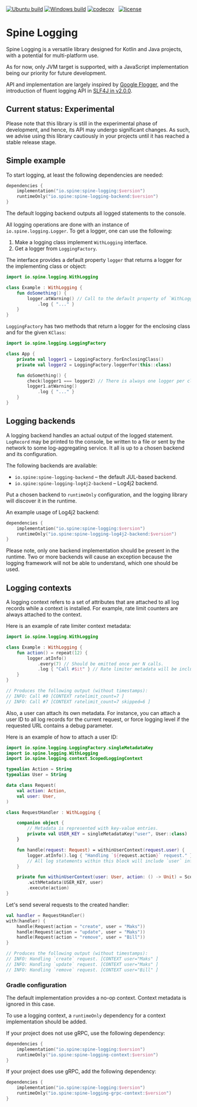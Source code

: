 [![Ubuntu build][ubuntu-build-badge]][gh-actions]
[![Windows build][windows-build-badge]][gh-actions]
[![codecov][codecov-badge]][codecov] &nbsp;
[![license][license-badge]][license]

# Spine Logging

Spine Logging is a versatile library designed for Kotlin and Java projects, 
with a potential for multi-platform use. 

As for now, only JVM target is supported, with a JavaScript implementation 
being our priority for future development.

API and implementation are largely inspired by [Google Flogger][flogger],
and the introduction of fluent logging API in [SLF4J in v2.0.0][fluent-slf4j].

## Current status: Experimental

Please note that this library is still in the experimental phase of development, 
and hence, its API may undergo significant changes. As such, we advise using 
this library cautiously in your projects until it has reached a stable 
release stage.

## Simple example

To start logging, at least the following dependencies are needed:

```kotlin
dependencies {
    implementation("io.spine:spine-logging:$version")
    runtimeOnly("io.spine:spine-logging-backend:$version")
}
```

The default logging backend outputs all logged statements to the console.

All logging operations are done with an instance of `io.spine.logging.Logger`.
To get a logger, one can use the following:

1. Make a logging class implement `WithLogging` interface.
2. Get a logger from `LoggingFactory`.

The interface provides a default property `logger` that returns a logger 
for the implementing class or object:

```kotlin
import io.spine.logging.WithLogging

class Example : WithLogging {
    fun doSomething() {
        logger.atWarning() // Call to the default property of `WithLogging`.
            .log { "..." }
    }
}
```

`LoggingFactory` has two methods that return a logger for the enclosing class
and for the given `KClass`:

```kotlin
import io.spine.logging.LoggingFactory

class App {
    private val logger1 = LoggingFactory.forEnclosingClass()
    private val logger2 = LoggingFactory.loggerFor(this::class)

    fun doSomething() {
        check(logger1 === logger2) // There is always one logger per class.
        logger1.atWarning()
            .log { "..." }
    }
}
```

## Logging backends

A logging backend handles an actual output of the logged statement. 
`LogRecord` may be printed to the console, be written to a file or sent by 
the network to some log-aggregating service. It all is up to a chosen backend 
and its configuration.

The following backends are available:

* `io.spine:spine-logging-backend` – the default JUL-based backend.
* `io.spine:spine-logging-log4j2-backend` – Log4j2 backend.

Put a chosen backend to `runtimeOnly` configuration, and the logging library
will discover it in the runtime.

An example usage of Log4j2 backend:

```kotlin
dependencies {
    implementation("io.spine:spine-logging:$version")
    runtimeOnly("io.spine:spine-logging-log4j2-backend:$version")
}
```

Please note, only one backend implementation should be present in the runtime.
Two or more backends will cause an exception because the logging framework 
will not be able to understand, which one should be used.

## Logging contexts

A logging context refers to a set of attributes that are attached to all log 
records while a context is installed. For example, rate limit counters are 
always attached to the context.

Here is an example of rate limiter context metadata:

```kotlin
import io.spine.logging.WithLogging

class Example : WithLogging {
    fun action() = repeat(12) {
        logger.atInfo()
            .every(7) // Should be emitted once per N calls.
            .log { "Call #$it" } // Rate limiter metadata will be included here.
    }
}

// Produces the following output (without timestamps):
// INFO: Call #0 [CONTEXT ratelimit_count=7 ]
// INFO: Call #7 [CONTEXT ratelimit_count=7 skipped=6 ]
```

Also, a user can attach its own metadata. For instance, you can attach 
a user ID to all log records for the current request, or force logging 
level if the requested URL contains a debug parameter.

Here is an example of how to attach a user ID:

```kotlin
import io.spine.logging.LoggingFactory.singleMetadataKey
import io.spine.logging.WithLogging
import io.spine.logging.context.ScopedLoggingContext

typealias Action = String
typealias User = String

data class Request(
    val action: Action,
    val user: User,
)

class RequestHandler : WithLogging {

    companion object {
        // Metadata is represented with key-value entries.
        private val USER_KEY = singleMetadataKey("user", User::class)
    }

    fun handle(request: Request) = withinUserContext(request.user) {
        logger.atInfo().log { "Handling `${request.action}` request." }
        // All log statements within this block will include `user` info.
    }

    private fun withinUserContext(user: User, action: () -> Unit) = ScopedLoggingContext.newContext()
        .withMetadata(USER_KEY, user)
        .execute(action)
}
```

Let's send several requests to the created handler:

```kotlin
val handler = RequestHandler()
with(handler) {
    handle(Request(action = "create", user = "Maks"))
    handle(Request(action = "update", user = "Maks"))
    handle(Request(action = "remove", user = "Bill"))
}

// Produces the following output (without timestamps):
// INFO: Handling `create` request. [CONTEXT user="Maks" ]
// INFO: Handling `update` request. [CONTEXT user="Maks" ]
// INFO: Handling `remove` request. [CONTEXT user="Bill" ]
```

### Gradle configuration

The default implementation provides a no-op context. Context metadata is
ignored in this case.

To use a logging context, a `runtimeOnly` dependency for a context 
implementation should be added.

If your project does not use gRPC, use the following dependency:

```kotlin
dependencies {
    implementation("io.spine:spine-logging:$version")
    runtimeOnly("io.spine:spine-logging-context:$version")
}
```

If your project does use gRPC, add the following dependency:

```kotlin
dependencies {
    implementation("io.spine:spine-logging:$version")
    runtimeOnly("io.spine:spine-logging-grpc-context:$version")
}
```

[codecov]: https://codecov.io/gh/SpineEventEngine/logging
[codecov-badge]: https://codecov.io/gh/SpineEventEngine/logging/branch/master/graph/badge.svg
[license-badge]: https://img.shields.io/badge/license-Apache%20License%202.0-blue.svg?style=flat
[license]: http://www.apache.org/licenses/LICENSE-2.0
[gh-actions]: https://github.com/SpineEventEngine/logging/actions
[ubuntu-build-badge]: https://github.com/SpineEventEngine/logging/actions/workflows/build-on-ubuntu.yml/badge.svg
[windows-build-badge]: https://github.com/SpineEventEngine/logging/actions/workflows/build-on-windows.yml/badge.svg
[flogger]: https://google.github.io/flogger
[fluent-slf4j]: https://www.slf4j.org/manual.html#fluent
